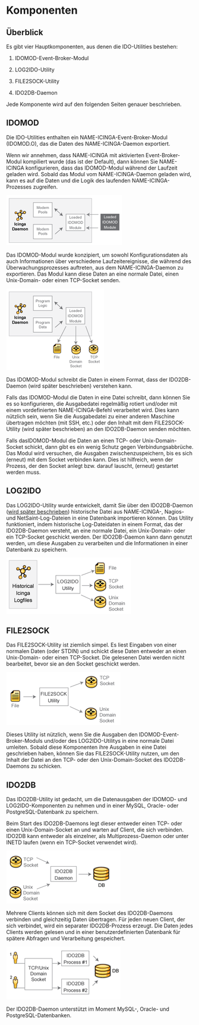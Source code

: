 Komponenten
===========

Überblick
---------

Es gibt vier Hauptkomponenten, aus denen die IDO-Utilities bestehen:

1.  IDOMOD-Event-Broker-Modul

2.  LOG2IDO-Utility

3.  FILE2SOCK-Utility

4.  IDO2DB-Daemon

Jede Komponente wird auf den folgenden Seiten genauer beschrieben.

IDOMOD
------

Die IDO-Utilities enthalten ein NAME-ICINGA-Event-Broker-Modul
(IDOMOD.O), das die Daten des NAME-ICINGA-Daemon exportiert.

Wenn wir annehmen, dass NAME-ICINGA mit aktivierten Event-Broker-Modul
kompiliert wurde (das ist der Default), dann können Sie NAME-ICINGA
konfigurieren, dass das IDOMOD-Modul während der Laufzeit geladen wird.
Sobald das Modul vom NAME-ICINGA-Daemon geladen wird, kann es auf die
Daten und die Logik des laufenden NAME-ICINGA-Prozesses zugreifen.

![](../images/fig5.png)

Das IDOMOD-Modul wurde konzipiert, um sowohl Konfigurationsdaten als
auch Informationen über verschiedene Laufzeitereignisse, die während des
Überwachungsprozesses auftreten, aus dem NAME-ICINGA-Daemon zu
exportieren. Das Modul kann diese Daten an eine normale Datei, einen
Unix-Domain- oder einen TCP-Socket senden.

![](../images/fig6.png)

Das IDOMOD-Modul schreibt die Daten in einem Format, dass der
IDO2DB-Daemon (wird später beschrieben) verstehen kann.

Falls das IDOMOD-Modul die Daten in eine Datei schreibt, dann können Sie
es so konfigurieren, die Ausgabedatei regelmäßig rotiert und/oder mit
einem vordefinierten NAME-ICINGA-Befehl verarbeitet wird. Dies kann
nützlich sein, wenn Sie die Ausgabedatei zu einer anderen Maschine
übertragen möchten (mit SSH, etc.) oder den Inhalt mit dem
FILE2SOCK-Utility (wird später beschrieben) an den IDO2DB-Daemon senden
möchten.

Falls dasIDOMOD-Modul die Daten an einen TCP- oder Unix-Domain-Socket
schickt, dann gibt es ein wenig Schutz gegen Verbindungsabbrüche. Das
Modul wird versuchen, die Ausgaben zwischenzuspeichern, bis es sich
(erneut) mit dem Socket verbinden kann. Dies ist hilfreich, wenn der
Prozess, der den Socket anlegt bzw. darauf lauscht, (erneut) gestartet
werden muss.

LOG2IDO
-------

Das LOG2IDO-Utility wurde entwickelt, damit Sie über den IDO2DB-Daemon
([wird später beschrieben](#ido2db)) historische Datei aus NAME-ICINGA-,
Nagios- und NetSaint-Log-Dateien in eine Datenbank importieren können.
Das Utility funktioniert, indem historische Log-Dateidaten in einem
Format, das der IDO2DB-Daemon versteht, an eine normale Datei, ein
Unix-Domain- oder ein TCP-Socket geschickt werden. Der IDO2DB-Daemon
kann dann genutzt werden, um diese Ausgaben zu verarbeiten und die
Informationen in einer Datenbank zu speichern.

![](../images/fig7.png)

FILE2SOCK
---------

Das FILE2SOCK-Utility ist ziemlich simpel. Es liest Eingaben von einer
normalen Daten (oder STDIN) und schickt diese Daten entweder an einen
Unix-Domain- oder einen TCP-Socket. Die gelesenen Datei werden nicht
bearbeitet, bevor sie an den Socket geschickt werden.

![](../images/fig8.png)

Dieses Utility ist nützlich, wenn Sie die Ausgaben den
IDOMOD-Event-Broker-Moduls und/oder des LOG2IDO-Utilitys in eine normale
Datei umleiten. Sobald diese Komponenten ihre Ausgaben in eine Datei
geschrieben haben, können Sie das FILE2SOCK-Utility nutzen, um den
Inhalt der Datei an den TCP- oder den Unix-Domain-Socket des
IDO2DB-Daemons zu schicken.

IDO2DB
------

Das IDO2DB-Utility ist gedacht, um die Datenausgaben der IDOMOD- und
LOG2IDO-Komponenten zu nehmen und in einer MySQL, Oracle- oder
PostgreSQL-Datenbank zu speichern.

Beim Start des IDO2DB-Daemons legt dieser entweder einen TCP- oder einen
Unix-Domain-Socket an und warten auf Client, die sich verbinden. IDO2DB
kann entweder als einzelner, als Multiprozess-Daemon oder unter INETD
laufen (wenn ein TCP-Socket verwendet wird).

![](../images/fig9.png)

Mehrere Clients können sich mit dem Socket des IDO2DB-Daemons verbinden
und gleichzeitig Daten übertragen. Für jeden neuen Client, der sich
verbindet, wird ein separater IDO2DB-Prozess erzeugt. Die Daten jedes
Clients werden gelesen und in einer benutzerdefinierten Datenbank für
spätere Abfragen und Verarbeitung gespeichert.

![](../images/fig10.png)

Der IDO2DB-Daemon unterstützt im Moment MySQL-, Oracle- und
PostgreSQL-Datenbanken.
